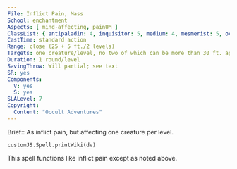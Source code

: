 ```yaml
---
File: Inflict Pain, Mass
School: enchantment
Aspects: [ mind-affecting, painUM ]
ClassList: { antipaladin: 4, inquisitor: 5, medium: 4, mesmerist: 5, occultist: 5, psychic: 6, sorcerer: 7, wizard: 7, spiritualist: 5, witch: 7 }
CastTime: standard action
Range: close (25 + 5 ft./2 levels)
Targets: one creature/level, no two of which can be more than 30 ft. apart.
Duration: 1 round/level
SavingThrow: Will partial; see text
SR: yes
Components:
  V: yes
  S: yes
SLALevel: 7
Copyright:
  Content: "Occult Adventures"
---
```

Brief:: As inflict pain, but affecting one creature per level.

```dataviewjs
customJS.Spell.printWiki(dv)
```

This spell functions like inflict pain except as noted above.
